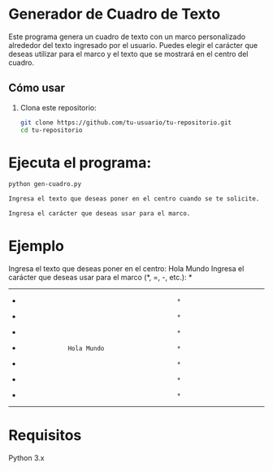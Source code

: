 # Generador de Cuadro de Texto

Este programa genera un cuadro de texto con un marco personalizado alrededor del texto ingresado por el usuario. Puedes elegir el carácter que deseas utilizar para el marco y el texto que se mostrará en el centro del cuadro.

## Cómo usar

1. Clona este repositorio:
   ```bash
   git clone https://github.com/tu-usuario/tu-repositorio.git
   cd tu-repositorio
   ```

# Ejecuta el programa:
```bash
python gen-cuadro.py

Ingresa el texto que deseas poner en el centro cuando se te solicite.

Ingresa el carácter que deseas usar para el marco.
```

# Ejemplo

Ingresa el texto que deseas poner en el centro: Hola Mundo
Ingresa el carácter que deseas usar para el marco (*, =, -, etc.): *

**************************************************
*                                                *
*                                                *
*                                                *
*                  Hola Mundo                    *
*                                                *
*                                                *
*                                                *
**************************************************

# Requisitos
Python 3.x
